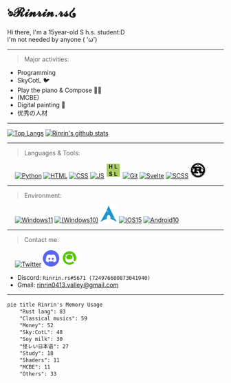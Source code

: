 <link href="./style.css" rel="stylesheet"></link>

# ঌ𝓡𝓲𝓷𝓻𝓲𝓷.𝓻𝓼໒

Hi there, I'm a 15year-old S h.s. student:D  
I'm not needed by anyone ( 'ω')

---

> Major activities:

- Programming
- SkyCotL 🐦
- Play the piano & Compose 🎹🎶
- (MCBE)
- Digital painting 🎨
- 优秀の人材

---

[![Top Langs](https://github-readme-stats.vercel.app/api/top-langs/?username=Rinrin0413&show_icons=true&theme=gruvbox&langs_count=10&layout=compact)](https://github.com/anuraghazra/github-readme-stats)
[![Rinrin's github stats](https://github-readme-stats.vercel.app/api?username=Rinrin0413&show_icons=true&theme=gruvbox)](https://github.com/anuraghazra/github-readme-stats)

---

> Languages & Tools:

<div id="logos">
    &emsp;
    <a href="https://www.python.org" alt="Python"><img src="https://icongr.am/devicon/python-original.svg?size=33&color=currentColor" alt="Python" title="Python"></a>
    <a href="https://html.spec.whatwg.org" alt="HTML"><img src="https://icongr.am/devicon/html5-original.svg?size=32&color=currentColor" alt="HTML" title="HTML"></a>
    <a href="https://www.w3.org/TR/CSS/#css" alt="CSS"><img src="https://icongr.am/devicon/css3-original.svg?size=32&color=currentColor" alt="CSS" title="CSS"></a>
    <a href="https://www.ecma-international.org/publications-and-standards/standards/ecma-262" alt="JS"><img src="https://icongr.am/devicon/javascript-original.svg?size=32&color=currentColor" alt="JS" title="JavaScript"></a>
    <a href="https://docs.microsoft.com/en-us/windows/win32/direct3dhlsl/dx-graphics-hlsl" alt="HLSL"><img src="./static/img/hlsl.png" alt="HLSL" title="HLSL" width="36px"></a>
    <a href="https://git-scm.com/" alt="Git"><img src="https://icongr.am/devicon/git-original.svg?size=148&color=currentColor" alt="Git" title="Git" width="34.5px"></a>
    <a href="https://svelte.dev" alt="Svelte"><img src="https://svelte.jp/favicon.png" alt="Svelte" title="Svelte" width="37.5px"></a>
    <a href="https://sass-lang.com" alt="SCSS"><img src="https://sass-lang.com/assets/img/logos/logo-b6e1ef6e.svg" alt="SCSS" title="SASS, SCSS" width="43.5px"></a>
    <a href="https://www.rust-lang.org" alt="Rust"><img src="./static/img/rust.png" alt="Rust" title="Rust" width="36px"></a>
</div>

---

> Environment:

<div id="logos">
    &emsp;
    <a href="https://www.microsoft.com/en-us/windows/windows-11" alt="Windows11"><img src="https://static.wikia.nocookie.net/logopedia/images/4/4e/Windows_11_logo_apilado.svg" alt="Windows11" title="Windows11" width="54.0px"></a>
    <a href="https://www.microsoft.com/ja-jp/software-download/windows10" alt="(Windows10)"><img src="https://static.wikia.nocookie.net/logopedia/images/b/b4/Windows_10_logo_apilado_1.svg" alt="(Windows10)" title="(Windows10)" width="58.0px"></a>
    <a href="https://archlinux.org" alt="ArchLinux(VM)"><img src="./static/img/archlinux.svg" alt="ArchLinux" title="ArchLinux(VM)" width="40.0px"></a>
    <a href="https://www.apple.com/ios/ios-15" alt="iOS15"><img src="https://www.apple.com/v/ios/ios-15/c/images/overview/hero/icon_ios15_enhanced__d6q9yoglij0i_large.png" alt="iOS15" title="iOS15" width="40.0px"></a>
    <a href="https://www.android.com/intl/en/android-10" alt="Android10"><img src="https://static.wikia.nocookie.net/logopedia/images/f/f8/Android_Q_logo.svg" alt="Android10" title="Android10" width="38.0px"></a>
</div>

---

> Contact me:

<div id="logos">
    &emsp;
    <a href="https://twitter.com/Rinrin_2nd" alt="@Rinrin_2nd"><img src="https://icongr.am/devicon/twitter-original.svg?size=128&color=currentColor" alt="Twitter" title="Twitter: @Rinrin_2nd" width="36px"></a>
    <a href="https://discord.gg/7QhMDfyPHR" alt="Rinrin.rs#5671"><img src="./static/img/discord.png" alt="Discord" title="Discord: Rinrin.rs#5671" width="38px"></a>
    <a href="https://qiita.com/Rinrin0413" alt="Rinrin0413"><img src="./static/img/qiita.png" alt="Qiita" title="Qiita: Rinrin0413" width="40px"></a>
</div>

- Discord: `Rinrin.rs#5671 (724976600873041940)`
- Gmail: rinrin0413.valley@gmail.com

---

```mermaid
pie title Rinrin's Memory Usage
    "Rust lang": 83
    "Classical musics": 59
    "Money": 52
    "Sky:CotL": 48
    "Soy milk": 30
    "怪レい日本语": 27
    "Study": 18
    "Shaders": 11
    "MCBE": 11
    "Others": 33
```